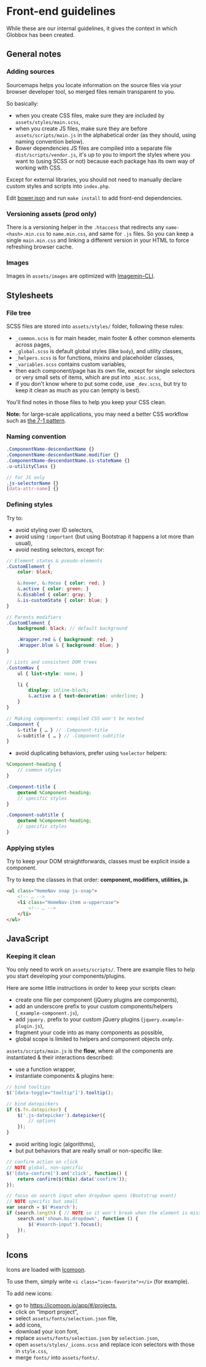 # Front-end guidelines

While these are our internal guidelines, it gives the context in which Globbox has been created.

## General notes

### Adding sources

Sourcemaps helps you locate information on the source files via your browser developer tool, so merged files remain transparent to you.

So basically:

- when you create CSS files, make sure they are included by `assets/styles/main.scss`,
- when you create JS files, make sure they are before `assets/scripts/main.js` in the alphabetical order (as they should, using naming convention below).
- Bower dependencies JS files are compiled into a separate file `dist/scripts/vendor.js`, it's up to you to import the styles where you want to (using SCSS or not) because each package has its own way of working with CSS.

Except for external libraries, you should not need to manually declare custom styles and scripts into `index.php`.

Edit [bower.json](bower.json) and run `make install` to add front-end dependencies.

### Versioning assets (prod only)

There is a versioning helper in the `.htaccess` that redirects any `name-<hash>.min.css` to `name.min.css`, and same for `.js` files. So you can keep a single `main.min.css` and linking a different version in your HTML to force refreshing browser cache.

### Images

Images in `assets/images` are optimized with [Imagemin-CLI](https://github.com/imagemin/imagemin-cli).

## Stylesheets

### File tree

SCSS files are stored into `assets/styles/` folder, following these rules:

- `_common.scss` is for main header, main footer & other common elements across pages,
- `_global.scss` is default global styles (like `body`), and utility classes,
- `_helpers.scss` is for functions, mixins and placeholder classes,
- `_variables.scss` contains custom variables,
- then each component/page has its own file, except for single selectors or very small sets of items, which are put into `_misc.scss`,
- if you don't know where to put some code, use `_dev.scss`, but try to keep it clean as much as you can (empty is best).

You'll find notes in those files to help you keep your CSS clean.

**Note:** for large-scale applications, you may need a better CSS workflow such as [the 7-1 pattern](http://sass-guidelin.es/#the-7-1-pattern).

### Naming convention

```scss
.ComponentName-descendantName {}
.ComponentName-descendantName.modifier {}
.ComponentName-descendantName.is-stateName {}
.u-utilityClass {}

// for JS only
.js-selectorName {}
[data-attr-name] {}
```

### Defining styles

Try to:

- avoid styling over ID selectors,
- avoid using `!important` (but using Bootstrap it happens a lot more than usual),
- avoid nesting selectors, except for:

```scss
// Element states & pseudo-elements
.CustomElement {
    color: black;

    &:hover, &:focus { color: red; }
    &.active { color: green; }
    &.disabled { color: gray; }
    &.is-customState { color: blue; }
}

// Parents modifiers
.CustomElement {
    background: black; // default background

    .Wrapper.red & { background: red; }
    .Wrapper.blue & { background: blue; }
}

// Lists and consistent DOM trees
.CustomNav {
    ul { list-style: none; }

    li {
        display: inline-block;
        &.active a { text-decoration: underline; }
    }
}

// Making components: compiled CSS won't be nested
.Component {
    &-title { … } // .Component-title
    &-subtitle { … } // .Component-subtitle
}
```

- avoid duplicating behaviors, prefer using `%selector` helpers:

```scss
%Component-heading {
    // common styles
}

.Component-title {
    @extend %Component-heading;
    // specific styles
}

.Component-subtitle {
    @extend %Component-heading;
    // specific styles
}
```

### Applying styles

Try to keep your DOM straightforwards, classes must be explicit inside a component.

Try to keep the classes in that order: **component, modifiers, utilities, js**.

```html
<ul class="HomeNav snap js-snap">
    <!-- … -->
    <li class="HomeNav-item u-uppercase">
        <!-- … -->
    </li>
</ul>
```



## JavaScript

### Keeping it clean

You only need to work on `assets/scripts/`. There are example files to help you start developing your components/plugins.

Here are some little instructions in order to keep your scripts clean:

- create one file per component (jQuery plugins are components),
- add an underscore prefix to your custom components/helpers (`_example-component.js`),
- add `jquery.` prefix to your custom jQuery plugins (`jquery.example-plugin.js`),
- fragment your code into as many components as possible,
- global scope is limited to helpers and component objects only.

`assets/scripts/main.js` is the **flow**, where all the components are instantiated & their interactions described:

- use a function wrapper,
- instantiate components & plugins here:

```javascript
// bind tooltips
$('[data-toggle="tooltip"]').tooltip();

// bind datepickers
if ($.fn.datepicker) {
    $('.js-datepicker').datepicker({
        // options
    });
}
```

- avoid writing logic (algorithms),
- but put behaviors that are really small or non-specific like:

```javascript
// confirm action on click
// NOTE global, non-specific
$('[data-confirm]').on('click', function() {
    return confirm($(this).data('confirm'));
});

// focus on search input when dropdown opens (Bootstrap event)
// NOTE specific but small
var search = $('#search');
if (search.length) { // NOTE so it won't break when the element is missing
    search.on('shown.bs.dropdown', function () {
        $('#search-input').focus();
    });
}
```




## Icons
Icons are loaded with [Icomoon](https://icomoon.io/app/).

To use them, simply write `<i class="icon-favorite"></i>` (for example).

To add new icons:
- go to https://icomoon.io/app/#/projects,
- click on “Import project”,
- select `assets/fonts/selection.json` file,
- add icons,
- download your icon font,
- replace `assets/fonts/selection.json` by `selection.json`,
- open `assets/styles/_icons.scss` and replace icon selectors with those in `style.css`,
- merge `fonts/` into `assets/fonts/`.
